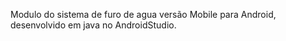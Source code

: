 Modulo do sistema de furo de agua versão Mobile para Android, desenvolvido em java no AndroidStudio.